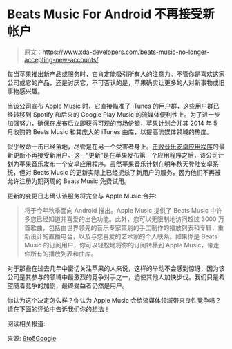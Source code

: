 # Beats Music For Android 不再接受新帐户

> 原文：<https://www.xda-developers.com/beats-music-no-longer-accepting-new-accounts/>

每当苹果推出新产品或服务时，它肯定能吸引所有人的注意力。不管你是喜欢这家公司或它的产品，还是讨厌它，不可否认的是，苹果确实让更多的人对新事物或旧事物感兴趣。

当该公司宣布 Apple Music 时，它直接瞄准了 iTunes 的用户群，这些用户群已经转移到 Spotify 和后来的 Google Play Music 的流媒体便利性上。为了进一步加强努力，确保在发布后立即获得可观的市场份额，苹果计划合并其 2014 年 5 月收购的 Beats Music 和其庞大的 iTunes 曲库，以提高流媒体领域的热度。

似乎致命一击已经落地，尽管是在另一个受害者身上。[击败音乐安卓应用程序](https://play.google.com/store/apps/details?id=com.beatsmusic.android.client&hl=en)的最新更新不再接受新用户。这一“更新”是在苹果发布第一个应用程序之后，该公司计划为苹果音乐发布一个安卓应用程序。虽然苹果音乐计划在明年秋天登陆安卓系统，但对 Beats Music 的更新实际上已经扼杀了新用户的服务，因为他们不再被允许注册为期两周的 Beats Music 免费试用。

更新的变更日志确认该服务将完全与 Apple Music 合并:

> 将于今年秋季面向 Android 推出。Apple Music 提供了 Beats Music 中许多您已经知道并喜爱的出色功能。此外，您可以无限制地访问超过 3000 万首歌曲，包括由世界领先的音乐专家策划的手工制作的播放列表和专辑，重新设计的直播电台，以及与您喜爱的艺术家的个人联系。如果你是 Beats Music 的订阅用户，你可以轻松地将你的订阅转移到 Apple Music，带走你所有的播放列表和曲库。

对于那些在过去几年中密切关注苹果的人来说，这样的举动不会感到惊讶，因为该公司是其参与的领域中最激烈的竞争对手之一，迫使其他人加快步伐。我们只是希望随着竞争的加剧，最终受益者仍然是用户。

你认为这个决定怎么样？你认为 Apple Music 会给流媒体领域带来良性竞争吗？请在下面的评论中告诉我们你的想法！

阅读相关报道:

来源: [9to5Google](http://9to5google.com/2015/06/30/with-apple-music-live-beats-music-1-2-6-kills-off-ability-to-join/)